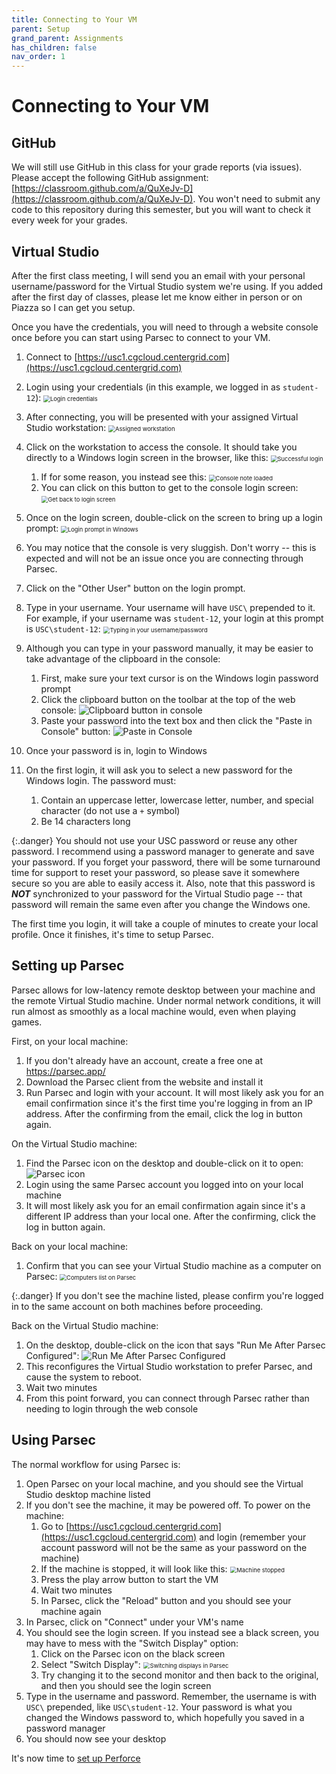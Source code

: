 ```yaml
---
title: Connecting to Your VM
parent: Setup
grand_parent: Assignments
has_children: false
nav_order: 1
---
```


# Connecting to Your VM

## GitHub

We will still use GitHub in this class for your grade reports (via issues). Please accept the following GitHub assignment: [https://classroom.github.com/a/QuXeJv-D](https://classroom.github.com/a/QuXeJv-D). You won't need to submit any code to this repository during this semester, but you will want to check it every week for your grades.

## Virtual Studio

After the first class meeting, I will send you an email with your personal username/password for the Virtual Studio system we're using. If you added after the first day of classes, please let me know either in person or on Piazza so I can get you setup.

Once you have the credentials, you will need to through a website console once before you can start using Parsec to connect to your VM.

1. Connect to [https://usc1.cgcloud.centergrid.com](https://usc1.cgcloud.centergrid.com)
2. Login using your credentials (in this example, we logged in as `student-12`):
   <img src="images/00/39.png" alt="Login credentials" style="zoom:67%;" />
3. After connecting, you will be presented with your assigned Virtual Studio workstation:
   <img src="images/00/40.png" alt="Assigned workstation" style="zoom:67%;" />
4. Click on the workstation to access the console. It should take you directly to a Windows login screen in the browser, like this:
   <img src="images/00/41.png" alt="Successful login" style="zoom:67%;" />
   1. If for some reason, you instead see this:
      <img src="images/00/42.png" alt="Console note loaded" style="zoom:67%;" />
   2. You can click on this button to get to the console login screen:
      <img src="images/00/43.png" alt="Get back to login screen" style="zoom:67%;" />
5. Once on the login screen, double-click on the screen to bring up a login prompt:
   <img src="images/00/44.png" alt="Login prompt in Windows" style="zoom:67%;" />
6. You may notice that the console is very sluggish. Don't worry -- this is expected and will not be an issue once you are connecting through Parsec.
7. Click on the "Other User" button on the login prompt.
8. Type in your username. Your username will have `USC\` prepended to it. For example, if your username was `student-12`, your login at this prompt is `USC\student-12`:
   <img src="images/00/45.png" alt="Typing in your username/password" style="zoom:67%;" />
9. Although you can type in your password manually, it may be easier to take advantage of the clipboard in the console:
   1. First, make sure your text cursor is on the Windows login password prompt
   2. Click the clipboard button on the toolbar at the top of the web console:
      ![Clipboard button in console](images/00/51.png)
   3. Paste your password into the text box and then click the "Paste in Console" button:
      ![Paste in Console](images/00/52.png)

10. Once your password is in, login to Windows
11. On the first login, it will ask you to select a new password for the Windows login. The password must:
    1. Contain an uppercase letter, lowercase letter, number, and special character (do not use a `+` symbol)
    2. Be 14 characters long

{:.danger}
You should not use your USC password or reuse any other password. I recommend using a password manager to generate and save your password. If you forget your password, there will be some turnaround time for support to reset your password, so please save it somewhere secure so you are able to easily access it. Also, note that this password is ***NOT*** synchronized to your password for the Virtual Studio page -- that password will remain the same even after you change the Windows one.

The first time you login, it will take a couple of minutes to create your local profile. Once it finishes, it's time to setup Parsec.

## Setting up Parsec

Parsec allows for low-latency remote desktop between your machine and the remote Virtual Studio machine. Under normal network conditions, it will run almost as smoothly as a local machine would, even when playing games.

First, on your local machine:

1. If you don't already have an account, create a free one at https://parsec.app/
2. Download the Parsec client from the website and install it
3. Run Parsec and login with your account. It will most likely ask you for an email confirmation since it's the first time you're logging in from an IP address. After the confirming from the email, click the log in button again.

On the Virtual Studio machine:

1.  Find the Parsec icon on the desktop and double-click on it to open:
   ![Parsec icon](images/00/46.png)
2. Login using the same Parsec account you logged into on your local machine
3. It will most likely ask you for an email confirmation again since it's a different IP address than your local one. After the confirming, click the log in button again.

Back on your local machine:

1. Confirm that you can see your Virtual Studio machine as a computer on Parsec:
   <img src="images/00/47.png" alt="Computers list on Parsec" style="zoom:67%;" />

{:.danger}
If you don't see the machine listed, please confirm you're logged in to the same account on both machines before proceeding.

Back on the Virtual Studio machine:

1. On the desktop, double-click on the icon that says "Run Me After Parsec Configured":
   ![Run Me After Parsec Configured](images/00/48.png)
2. This reconfigures the Virtual Studio workstation to prefer Parsec, and cause the system to reboot.
3. Wait two minutes
4. From this point forward, you can connect through Parsec rather than needing to login through the web console

## Using Parsec

The normal workflow for using Parsec is:

1. Open Parsec on your local machine, and you should see the Virtual Studio desktop machine listed
2. If you don't see the machine, it may be powered off. To power on the machine:
   1. Go to [https://usc1.cgcloud.centergrid.com](https://usc1.cgcloud.centergrid.com) and login (remember your account password will not be the same as your password on the machine)
   2. If the machine is stopped, it will look like this:
      <img src="images/00/49.png" alt="Machine stopped" style="zoom:67%;" />
   3. Press the play arrow button to start the VM
   4. Wait two minutes
   5. In Parsec, click the "Reload" button and you should see your machine again
3. In Parsec, click on "Connect" under your VM's name
4. You should see the login screen. If you instead see a black screen, you may have to mess with the "Switch Display" option:
   1. Click on the Parsec icon on the black screen
   2. Select "Switch Display":
      <img src="images/00/50.png" alt="Switching displays in Parsec" style="zoom:67%;" />
   3. Try changing it to the second monitor and then back to the original, and then you should see the login screen
5. Type in the username and password. Remember, the username is with `USC\` prepended, like `USC\student-12`. Your password is what you changed the Windows password to, which hopefully you saved in a password manager
6. You should now see your desktop

It's now time to [set up Perforce](00-02.html)
